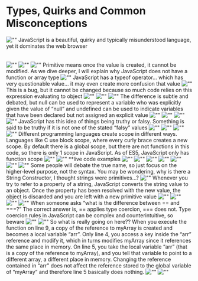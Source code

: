 # Types, Quirks and Common Misconceptions

![""](slides/Slide1.PNG)
JavaScript is a beautiful, quirky and typically misunderstood language, yet it dominates the web browser
<br/>
<br/>
<br/>
![""](slides/Slide2.PNG)
![""](slides/Slide3.PNG)
![""](slides/Slide4.PNG)
Primitive means once the value is created, it cannot be modified. As we dive deeper, I will explain why JavaScript does not have a function or array type
![""](slides/Slide5.PNG)
JavaScript has a typeof operator… which has very questionable value… it may even create more confusion that value
![""](slides/Slide6.PNG)
This is a bug, but it cannot be changed because so much code relies on this expression evaluating to object
![""](slides/Slide7.PNG)
![""](slides/Slide8.PNG)
![""](slides/Slide9.PNG)
The difference is subtle and debated, but null can be used to represent a variable who was explicitly given the value of “null” and undefined can be used to indicate variables that have been declared but not assigned an explicit value
![""](slides/Slide10.PNG)
![""](slides/Slide11.PNG)
![""](slides/Slide12.PNG)
![""](slides/Slide13.PNG)
JavaScript has this idea of things being truthy or falsy. Something is said to be truthy if it is not one of the stated “falsy” values
![""](slides/Slide14.PNG)
![""](slides/Slide15.PNG)
![""](slides/Slide16.PNG)
![""](slides/Slide17.PNG)
Different programming languages create scope in different ways. Languages like C use block scope, where every curly brace creates a new scope. By default there is a global scope, but there are not functions in this code, so there is only 1 scope in JavaScript. As of ES5, JavaScript only has function scope
![""](slides/Slide18.PNG)
![""](slides/Slide19.PNG)
**live code examples
![""](slides/Slide20.PNG)
![""](slides/Slide21.PNG)
![""](slides/Slide22.PNG)
![""](slides/Slide23.PNG)
![""](slides/Slide24.PNG)
![""](slides/Slide25.PNG)
![""](slides/Slide26.PNG)
Some people will debate the true name, so just focus on the higher-level purpose, not the syntax. You may be wondering, why is there a String Constructor, I thought strings were primitives...?
![""](slides/Slide27.PNG)
Whenever you try to refer to a property of a string, JavaScript converts the string value to an object. Once the property has been resolved with the new value, the object is discarded and you are left with a new primitive value
![""](slides/Slide28.PNG)
![""](slides/Slide29.PNG)
![""](slides/Slide30.PNG)
![""](slides/Slide31.PNG)
When someone asks “what is the difference between == and ===?” The correct answer is, == applies type coercion, === does not. Type coercion rules in JavaScript can be complex and counterintuitive, so beware
![""](slides/Slide32.PNG)
![""](slides/Slide33.PNG)
So what is really going on here?? When you execute the function on line 9, a copy of the reference to myArray is created and becomes a local variable “arr”. Only line 4, you access a key inside the “arr” reference and modify it, which in turns modifies myArray since it references the same place in memory. On line 5, you take the local variable “arr” (that is a copy of the reference to myArray), and you tell that variable to point to a different array, a different place in memory. Changing the reference contained in “arr” does not affect the reference stored to the global variable of “myArray” and therefore line 5 basically does nothing.
![""](slides/Slide34.PNG)
![""](slides/Slide35.PNG)

